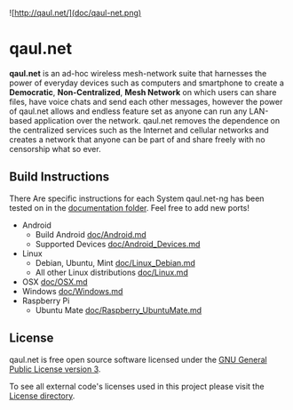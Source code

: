 ![http://qaul.net/](doc/qaul-net.png)

qaul.net
========

**qaul.net** is an ad-hoc wireless mesh-network suite that harnesses the 
power of everyday devices such as computers and smartphone to create a 
**Democratic**, **Non-Centralized**, **Mesh Network** on which users can 
share files, have voice chats and send each other messages, however the 
power of qaul.net allows and endless feature set as anyone can run any 
LAN-based application over the network. qaul.net removes the dependence 
on the centralized services such as the Internet and cellular networks 
and creates a network that anyone can be part of and share freely with 
no censorship what so ever.


Build Instructions
------------------

There Are specific instructions for each System qaul.net-ng has been 
tested on in the [documentation folder](doc). Feel free to add new ports!

* Android 
  * Build Android [doc/Android.md](doc/Android.md)
  * Supported Devices [doc/Android_Devices.md](doc/Android_Devices.md)
* Linux
  * Debian, Ubuntu, Mint [doc/Linux_Debian.md](doc/Linux_Debian.md)
  * All other Linux distributions [doc/Linux.md](doc/Linux.md)
* OSX [doc/OSX.md](doc/OSX.md)
* Windows [doc/Windows.md](doc/Windows.md)
* Raspberry Pi
  * Ubuntu Mate [doc/Raspberry_UbuntuMate.md](doc/Raspberry_UbuntuMate.md)


License
-------

qaul.net is free open source software licensed under the 
[GNU General Public License version 3](Licenses/GPLv3.txt).

To see all external code's licenses used in this project please 
visit the [License directory](Licenses).
